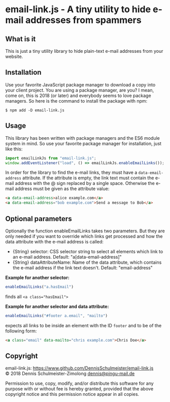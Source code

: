 email-link.js - A tiny utility to hide e-mail addresses from spammers
=====================================================================

What is it
----------

This is just a tiny utility library to hide plain-text e-mail addresses
from your website.

Installation
------------

Use your favorite JavaScript package manager to download a copy into your
client project. You are using a package manager, are you? I mean, come on,
this is 2018 (or later) and everybody seems to love package managers. So
here is the command to install the package with npm:

`$ npm add -D email-link.js`

Usage
-----

This library has been written with package managers and the ES6 module
system in mind. So use your favorite package manager for installation,
just like this:

```javascript
import emailLinkJs from "email-link.js";
window.addEventListener("load", () => emailLinkJs.enableEmailLinks());
```

In order for the library to find the e-mail links, they must have a
`data-email-address` attribute. If the attribute is empty, the link text
must contain the e-mail address with the @ sign replaced by a single space.
Otherwise the e-mail address must be given as the attribute value:

```html
<a data-email-address>alice example.com</a>
<a data-email-address="bob example.com">Send a message to Bob</a>
```

Optional parameters
-------------------

Optionally the function enableEmailLinks takes two parameters. But they are only
needed if you want to override which links get processed and how the data attribute
with the e-mail address is called:

 * {String} selector: CSS selector string to select all <a> elements
   which link to an e-mail address. Default: "a[data-email-address]"
 * {String} dataAttributeName: Name of the data attribute, which contains
   the e-mail address if the link text doesn't. Default: "email-address"

__Example for another selector:__

```javascript
enableEmailLinks("a.hasEmail")
```

finds all `<a class="hasEmail">`

__Example for another selector and data attribute:__

```javascript
enableEmailLinks("#footer a.email", "mailto")
```

expects all links to be inside
an element with the ID `footer` and to be of the following form:

```html
<a class="email" data-mailto="chris example.com">Chris Doe</a>
```

Copyright
---------

email-link.js: https://www.github.com/DennisSchulmeister/email-link.js <br/>
© 2018  Dennis Schulmeister-Zimolong <dennis@pingu-mail.de>

Permission to use, copy, modify, and/or distribute this software for any
purpose with or without fee is hereby granted, provided that the above
copyright notice and this permission notice appear in all copies.
